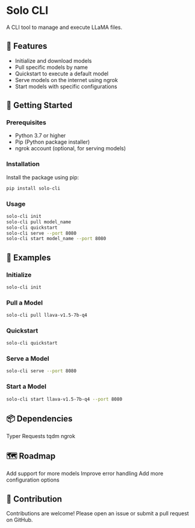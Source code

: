 # Solo CLI

A CLI tool to manage and execute LLaMA files.

## 🌟 Features

- Initialize and download models
- Pull specific models by name
- Quickstart to execute a default model
- Serve models on the internet using ngrok
- Start models with specific configurations

## 🚀 Getting Started

### Prerequisites

- Python 3.7 or higher
- Pip (Python package installer)
- ngrok account (optional, for serving models)

### Installation

Install the package using pip:

```bash
pip install solo-cli
```

### Usage

```bash
solo-cli init
solo-cli pull model_name
solo-cli quickstart
solo-cli serve --port 8080
solo-cli start model_name --port 8080
```

## 📖 Examples

### Initialize
```bash
solo-cli init
```
### Pull a Model
```bash
solo-cli pull llava-v1.5-7b-q4
```
### Quickstart
```bash
solo-cli quickstart
```
### Serve a Model
```bash
solo-cli serve --port 8080
```
### Start a Model
```bash
solo-cli start llava-v1.5-7b-q4 --port 8080
```

## 📦 Dependencies
Typer
Requests
tqdm
ngrok

## 🗺️ Roadmap
Add support for more models
Improve error handling
Add more configuration options

## 🤝 Contribution
Contributions are welcome! Please open an issue or submit a pull request on GitHub.